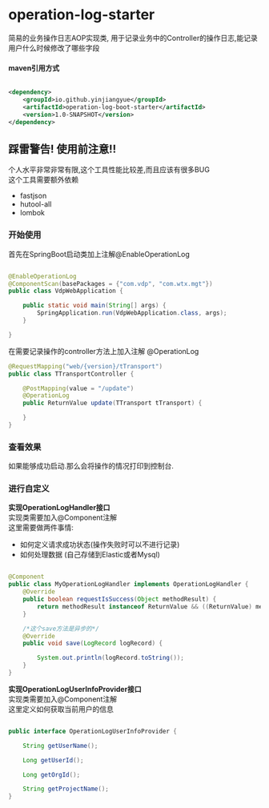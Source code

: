 # operation-log-starter

简易的业务操作日志AOP实现类, 用于记录业务中的Controller的操作日志,能记录用户什么时候修改了哪些字段

#### maven引用方式

```xml

<dependency>
    <groupId>io.github.yinjiangyue</groupId>
    <artifactId>operation-log-boot-starter</artifactId>
    <version>1.0-SNAPSHOT</version>
</dependency>
```

## 踩雷警告! 使用前注意!!

个人水平非常非常有限,这个工具性能比较差,而且应该有很多BUG  
这个工具需要额外依赖

* fastjson
* hutool-all
* lombok

### 开始使用

首先在SpringBoot启动类加上注解@EnableOperationLog

```java

@EnableOperationLog
@ComponentScan(basePackages = {"com.vdp", "com.wtx.mgt"})
public class VdpWebApplication {

    public static void main(String[] args) {
        SpringApplication.run(VdpWebApplication.class, args);
    }

} 
```

在需要记录操作的controller方法上加入注解 @OperationLog

```java
@RequestMapping("web/{version}/tTransport")
public class TTransportController {

    @PostMapping(value = "/update")
    @OperationLog
    public ReturnValue update(TTransport tTransport) {

    }
}

```

### 查看效果

如果能够成功启动.那么会将操作的情况打印到控制台.

### 进行自定义

**实现OperationLogHandler接口**  
实现类需要加入@Component注解  
这里需要做两件事情:

* 如何定义请求成功状态(操作失败时可以不进行记录)
* 如何处理数据 (自己存储到Elastic或者Mysql)

```java

@Component
public class MyOperationLogHandler implements OperationLogHandler {
    @Override
    public boolean requestIsSuccess(Object methodResult) {
        return methodResult instanceof ReturnValue && ((ReturnValue) methodResult).isSuccess();
    }

    /*这个save方法是异步的*/
    @Override
    public void save(LogRecord logRecord) {

        System.out.println(logRecord.toString());
    }
}

```

**实现OperationLogUserInfoProvider接口**  
实现类需要加入@Component注解  
这里定义如何获取当前用户的信息


```java

public interface OperationLogUserInfoProvider {

    String getUserName();

    Long getUserId();

    Long getOrgId();

    String getProjectName();
}

